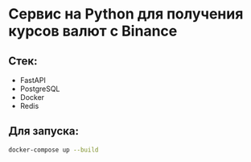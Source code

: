 # Сервис на Python для получения курсов валют с Binance

## Стек:
- FastAPI
- PostgreSQL
- Docker
- Redis

## Для запуска:

```bash
docker-compose up --build
```